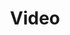 ---
# This topic lives at
# https://digital.gov/topics/video

# Topic Title
title: "Video"

# description — keep it short and clear
# summary: ""

# Weight
weight: 1

# For more information on managing topics,
# see https://github.com/GSA/digitalgov.gov/wiki/topics
---